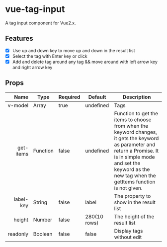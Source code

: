 # vue-tag-input

A tag input component for Vue2.x.

## Features
+ [x] Use up and down key to move up and down in the result list
+ [x] Select the tag with Enter key or click
+ [x] Add and delete tag around any tag && move around with left arrow key and right arrow key

## Props
| Name | Type | Required | Default | Description |
| ----:| --- | ---| --- |--- |
| v-model | Array | true | undefined | Tags |
| get-items | Function | false | undefined | Function to get the items to choose from when the keyword changes, it gets the keyword as parameter and return a Promise. It is in simple mode and set the keyword as the new tag when the getItems function is not given. |
| label-key | String | false | label | The property to show in the result list |
| height | Number | false | 280(10 rows) | The height of the result list |
| readonly | Boolean | false | false | Display tags without edit

